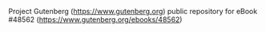 Project Gutenberg (https://www.gutenberg.org) public repository for eBook #48562 (https://www.gutenberg.org/ebooks/48562)
